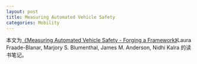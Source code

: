 ```yaml
---
layout: post
title: Measuring Automated Vehicle Safety
categories: Mobility
---
```


本文为[《Measuring Automated Vehicle Safety - Forging a Framework》]((https://www.rand.org/pubs/research_reports/RR2662.html))Laura Fraade-Blanar, Marjory S. Blumenthal, James M. Anderson, Nidhi Kalra 的读书笔记。

